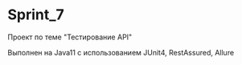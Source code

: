 # Sprint_7

Проект по теме "Тестирование API"

Выполнен на Java11 с использованием JUnit4, RestAssured, Allure 
